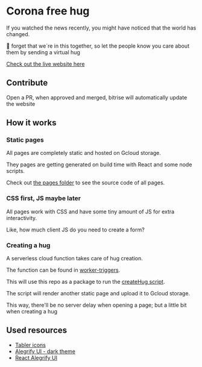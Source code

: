 # Corona free hug

If you watched the news recently, you might have noticed that the world has changed.

🍩 forget that we´re in this together, so let the people know you care about them by sending a virtual hug

[Check out the live website here](https://coronafreehug.com)

## Contribute

Open a PR, when approved and merged, bitrise will automatically update the website

## How it works

### Static pages

All pages are completely static and hosted on Gcloud storage.

They pages are getting generated on build time with React and some node scripts.

Check out [the pages folder](./site/src/pages) to see the source code of all pages.

### CSS first, JS maybe later

All pages work with CSS and have some tiny amount of JS for extra interactivity.

Like, how much client JS do you need to create a form?

### Creating a hug

A serverless cloud function takes care of hug creation.

The function can be found in [worker-triggers](./worker-triggers/create-hug).

This will use this repo as a package to run the [createHug script](./workers/create-hug.js).

The script will render another static page and upload it to Gcloud storage.

This way, there'll be no server delay when opening a page; but a little bit when creating a hug

## Used resources

- [Tabler icons](https://github.com/tabler/tabler-icons)
- [Alegrify UI - dark theme](https://dejakob.com/alegrify-ui)
- [React Alegrify UI](https://dejakob.com/react-alegrify-ui)
